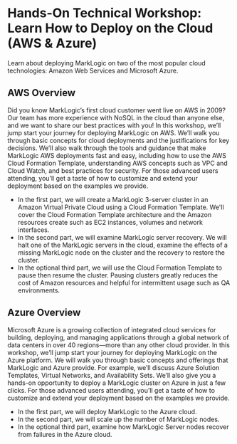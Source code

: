 # Hands-On Technical Workshop: Learn How to Deploy on the Cloud (AWS & Azure)

Learn about deploying MarkLogic on two of the most popular cloud technologies: Amazon Web Services and Microsoft Azure.

## AWS Overview

Did you know MarkLogic’s first cloud customer went live on AWS in 2009? Our team has more experience with NoSQL in the cloud than anyone else, and we want to share our best practices with you! In this workshop, we’ll jump start your journey for deploying MarkLogic on AWS. We’ll walk you through basic concepts for cloud deployments and the justifications for key decisions. We’ll also walk through the tools and guidance that make MarkLogic AWS deployments fast and easy, including how to use the AWS Cloud Formation Template, understanding AWS concepts such as VPC and Cloud Watch, and best practices for security. For those advanced users attending, you’ll get a taste of how to customize and extend your deployment based on the examples we provide.

-	In the first part, we will create a MarkLogic 3-server cluster in an Amazon Virtual Private Cloud using a Cloud Formation Template. We'll cover the Cloud Formation Template architecture and the Amazon resources create such as EC2 instances, volumes and network interfaces.
-	In the second part, we will examine MarkLogic server recovery. We will halt one of the MarkLogic servers in the cloud, examine the effects of a missing MarkLogic node on the cluster and the recovery to restore the cluster.
- In the optional third part, we will use the Cloud Formation Template to pause then resume the cluster. Pausing clusters greatly reduces the cost of Amazon resources and helpful for intermittent usage such as QA environments.

## Azure Overview

Microsoft Azure is a growing collection of integrated cloud services for building, deploying, and managing applications through a global network of data centers in over 40 regions—more than any other cloud provider. In this workshop, we’ll jump start your journey for deploying MarkLogic on the Azure platform. We will walk you through basic concepts and offerings that MarkLogic and Azure provide. For example, we’ll discuss Azure Solution Templates, Virtual Networks, and Availability Sets. We’ll also give you a hands-on opportunity to deploy a MarkLogic cluster on Azure in just a few clicks. For those advanced users attending, you’ll get a taste of how to customize and extend your deployment based on the examples we provide.

-	In the first part, we will deploy MarkLogic to the Azure cloud.
-	In the second part, we will scale up the number of MarkLogic nodes.
- In the optional third part, examine how MarkLogic Server nodes recover from failures in the Azure cloud.

